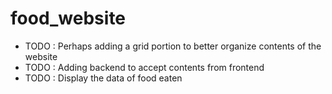 # food_website

* TODO : Perhaps adding a grid portion to better organize contents of the website
* TODO : Adding backend to accept contents from frontend
* TODO : Display the data of food eaten
